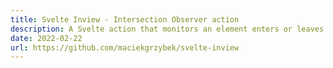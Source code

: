```yaml
---
title: Svelte Inview - Intersection Observer action
description: A Svelte action that monitors an element enters or leaves the viewport.🔥
date: 2022-02-22
url: https://github.com/maciekgrzybek/svelte-inview
---
```

